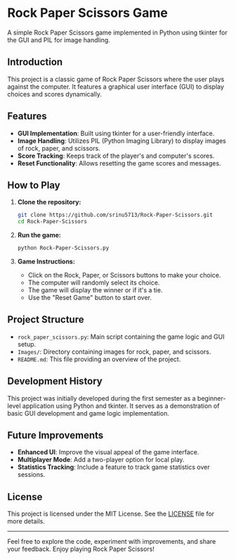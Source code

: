 # Rock Paper Scissors Game

A simple Rock Paper Scissors game implemented in Python using tkinter for the GUI and PIL for image handling.

## Introduction

This project is a classic game of Rock Paper Scissors where the user plays against the computer. It features a graphical user interface (GUI) to display choices and scores dynamically.

## Features

- **GUI Implementation**: Built using tkinter for a user-friendly interface.
- **Image Handling**: Utilizes PIL (Python Imaging Library) to display images of rock, paper, and scissors.
- **Score Tracking**: Keeps track of the player's and computer's scores.
- **Reset Functionality**: Allows resetting the game scores and messages.

## How to Play

1. **Clone the repository:**
    ```sh
    git clone https://github.com/srinu5713/Rock-Paper-Scissors.git
    cd Rock-Paper-Scissors
    ```

2. **Run the game:**
    ```sh
    python Rock-Paper-Scissors.py
    ```

3. **Game Instructions:**
    - Click on the Rock, Paper, or Scissors buttons to make your choice.
    - The computer will randomly select its choice.
    - The game will display the winner or if it's a tie.
    - Use the "Reset Game" button to start over.

## Project Structure

- `rock_paper_scissors.py`: Main script containing the game logic and GUI setup.
- `Images/`: Directory containing images for rock, paper, and scissors.
- `README.md`: This file providing an overview of the project.

## Development History

This project was initially developed during the first semester as a beginner-level application using Python and tkinter. It serves as a demonstration of basic GUI development and game logic implementation.

## Future Improvements

- **Enhanced UI**: Improve the visual appeal of the game interface.
- **Multiplayer Mode**: Add a two-player option for local play.
- **Statistics Tracking**: Include a feature to track game statistics over sessions.

## License

This project is licensed under the MIT License. See the [LICENSE](LICENSE) file for more details.

---

Feel free to explore the code, experiment with improvements, and share your feedback. Enjoy playing Rock Paper Scissors!
